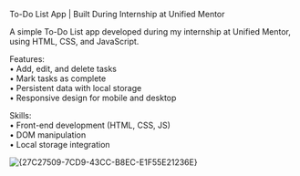 To-Do List App | Built During Internship at Unified Mentor

A simple To-Do List app developed during my internship at Unified Mentor, using HTML, CSS, and JavaScript.

Features:   
• Add, edit, and delete tasks   
• Mark tasks as complete   
• Persistent data with local storage  
• Responsive design for mobile and desktop   
 
Skills:   
• Front-end development (HTML, CSS, JS)  
• DOM manipulation   
• Local storage integration   

![{27C27509-7CD9-43CC-B8EC-E1F55E21236E}](https://github.com/user-attachments/assets/6f54c84e-3b3d-4dd9-a2a8-d93ff2bcaad7)
